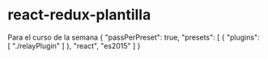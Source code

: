 # react-redux-plantilla
Para el curso de la semana
{
  "passPerPreset": true,
  "presets": [
    {
      "plugins": [
        "./relayPlugin"
      ]
    },
    "react",
	"es2015"
  ]
}